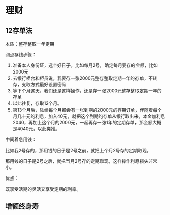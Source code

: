 # 理财

## 12存单法

本质：整存整取一年定期



网点存钱步骤：

1. 准备本人身份证，选个好日子，比如每月2号，确定每月要存的金额，比如2000元
2. 去银行柜台和柜员说，我要存一张2000元整存整取定期一年的存单，不转存，支取方式最好设置密码
3. 等下个月这天，我们还是这样操作，还是存一张2000元整存整取定期一年的存单
4. 以此往复，存取12个月。
5. 第13个月后，陆续每个月都会有一张到期的2000元的存期订单，伴随着每个月几十元的利息，加入40元，就把这个到期的存单从银行取出来，本金加利息2040，再加上这个月的2000元，一起再存一张1年的定期存单，那金额大概是4040元，以此类推。

中间着急用钱：

比如我2号存的，那用钱的日子是2号之前，就把上个月2号存的定期取现。

那用钱的日子是2号之后，就把当月2号存的定期取现，这样操作利息损失非常小。



优点：

既享受活期的灵活又享受定期的利率。





## 增额终身寿

